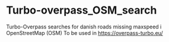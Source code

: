 # Turbo-overpass_OSM_search
Turbo-Overpass searches for danish roads missing maxspeed i OpenStreetMap (OSM)
To be used in https://overpass-turbo.eu/
